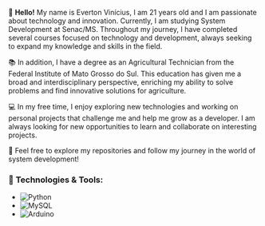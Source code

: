 👋 **Hello!** My name is Everton Vinícius, I am 21 years old and I am passionate about technology and innovation. Currently, I am studying System Development at Senac/MS. Throughout my journey, I have completed several courses focused on technology and development, always seeking to expand my knowledge and skills in the field.

📚 In addition, I have a degree as an Agricultural Technician from the Federal Institute of Mato Grosso do Sul. This education has given me a broad and interdisciplinary perspective, enriching my ability to solve problems and find innovative solutions for agriculture.

💻 In my free time, I enjoy exploring new technologies and working on personal projects that challenge me and help me grow as a developer. I am always looking for new opportunities to learn and collaborate on interesting projects.

🔗 Feel free to explore my repositories and follow my journey in the world of system development!

### 🔧 **Technologies & Tools:**
-  ![Python](https://img.shields.io/badge/Python-3776AB?style=for-the-badge&logo=python&logoColor=white)
-  ![MySQL](https://img.shields.io/badge/MySQL-4479A1?style=for-the-badge&logo=mysql&logoColor=white)
-  ![Arduino](https://img.shields.io/badge/Arduino-00979D?style=for-the-badge&logo=arduino&logoColor=white)


<!--
**EdyVinicius/EdyVinicius** is a ✨ _special_ ✨ repository because its `README.md` (this file) appears on your GitHub profile.

Here are some ideas to get you started:

- 🔭 I’m currently working on ...
- 🌱 I’m currently learning ...
- 👯 I’m looking to collaborate on ...
- 🤔 I’m looking for help with ...
- 💬 Ask me about ...
- 📫 How to reach me: ...
- 😄 Pronouns: ...
- ⚡ Fun fact: ...
-->
